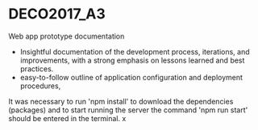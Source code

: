 # DECO2017_A3

Web app prototype documentation

- Insightful documentation of the development process, iterations, and improvements, with a strong emphasis on lessons learned and best practices. 
- easy-to-follow outline of application configuration and deployment procedures,

It was necessary to run 'npm install' to download the dependencies (packages) and to start running the server the command 'npm run start' should be entered in the terminal.
x